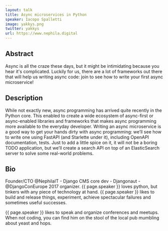 ```yaml
---
layout: talk
title: Async microservices in Python
speaker: Iacopo Spalletti
image: yakkys.png
twitter: yakkys
url: https://www.nephila.digital
---
```


## Abstract
Async is all the craze these days, but it might be intimidating because you hear it's complicated.
Luckily for us, there are a lot of frameworks out there that will help us writing async code: join to see how to write your first async microservice!

## Description
While not exactly new, async programming has arrived quite recently in the Python core. This enabled to create a wide ecosystem of async-first or async-enabled libraries and frameworks that makes async programming more available to the everyday developer. Writing an async microservice is a good way to get your hands dirty with async programming: we’ll see how to write one using FastAPI (and Starlette under it), including OpenAPI documentation, tests. Just to add a little spice on it, it will not be a boring TODO application, but we’ll create a search API on top of an ElasticSearch server to solve some real-world problems.

## Bio
Founder/CTO @NephilaIT - Django CMS core dev - Djangonaut - @DjangoConEurope 2017 organizer. {{ page.speaker }} loves python, but tinkers with any piece of technology at hand. {{ page.speaker }} likes to build and release things, experiment, achieve spectacular failures and sometimes useful successes.

{{ page.speaker }} likes to speak and organize conferences and meetups.
When not coding, you can find him on the stool of the local pub mumbling about yeast and hops.

